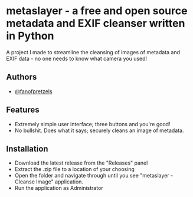 
# metaslayer - a free and open source metadata and EXIF cleanser written in Python

A project I made to streamline the cleansing of images of metadata and EXIF data - no one needs to know what camera you used!


## Authors

- [@fanofpretzels](https://www.github.com/fanofpretzels)


## Features

- Extremely simple user interface; three buttons and you're good!
- No bullshit. Does what it says; securely cleans an image of metadata.



## Installation

- Download the latest release from the "Releases" panel
- Extract the .zip file to a location of your choosing
- Open the folder and navigate through until you see "metaslayer - Cleanse Image" application.
- Run the application as Administrator
    
